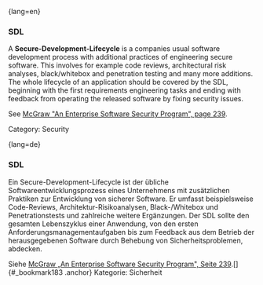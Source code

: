 {lang=en}
### SDL

A **Secure-Development-Lifecycle** is a companies usual software
development process with additional practices of engineering secure software.
This involves for example code reviews, architectural risk analyses, black/whitebox and
penetration testing and many more additions.
The whole lifecycle of an application should be covered by the SDL, beginning
with the first requirements engineering tasks and ending with feedback from
operating the released software by fixing security issues.

See [McGraw "An Enterprise Software Security Program", page 239](#ref-mcgraw-2006).

Category: Security


{lang=de}
### SDL

Ein Secure-Development-Lifecycle ist der übliche
Softwareentwicklungsprozess eines Unternehmens mit zusätzlichen
Praktiken zur Entwicklung von sicherer Software. Er umfasst
beispielsweise Code-Reviews, Architektur-Risikoanalysen,
Black-/Whitebox und Penetrationstests und zahlreiche weitere
Ergänzungen. Der SDL sollte den gesamten Lebenszyklus einer Anwendung,
von den ersten Anforderungsmanagementaufgaben bis zum Feedback aus dem
Betrieb der herausgegebenen Software durch Behebung von
Sicherheitsproblemen, abdecken.

Siehe [McGraw „An Enterprise Software Security Program", Seite
239](#_bookmark238).[]{#_bookmark183 .anchor} Kategorie: Sicherheit

